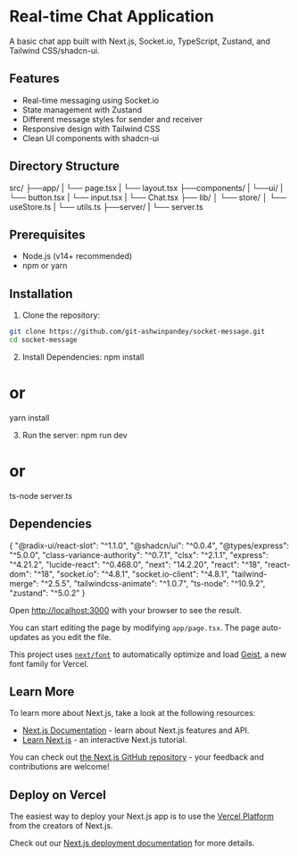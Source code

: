 # Real-time Chat Application

A basic chat app built with Next.js, Socket.io, TypeScript, Zustand, and Tailwind CSS/shadcn-ui.

## Features

- Real-time messaging using Socket.io
- State management with Zustand
- Different message styles for sender and receiver
- Responsive design with Tailwind CSS
- Clean UI components with shadcn-ui

## Directory Structure

src/
├──app/
|  └── page.tsx
|  └── layout.tsx
├──components/
|  └──ui/
|     └── button.tsx
|     └── input.tsx
|  └── Chat.tsx
├── lib/
│   └── store/
│       └── useStore.ts
|   └── utils.ts
├──server/
|  └── server.ts

## Prerequisites

- Node.js (v14+ recommended)
- npm or yarn

## Installation

1. Clone the repository:
```bash
git clone https://github.com/git-ashwinpandey/socket-message.git
cd socket-message
```

2. Install Dependencies:
npm install
# or
yarn install

3. Run the server:
npm run dev
# or
ts-node server.ts

## Dependencies
{
    "@radix-ui/react-slot": "^1.1.0",
    "@shadcn/ui": "^0.0.4",
    "@types/express": "^5.0.0",
    "class-variance-authority": "^0.7.1",
    "clsx": "^2.1.1",
    "express": "^4.21.2",
    "lucide-react": "^0.468.0",
    "next": "14.2.20",
    "react": "^18",
    "react-dom": "^18",
    "socket.io": "^4.8.1",
    "socket.io-client": "^4.8.1",
    "tailwind-merge": "^2.5.5",
    "tailwindcss-animate": "^1.0.7",
    "ts-node": "^10.9.2",
    "zustand": "^5.0.2"
  }



Open [http://localhost:3000](http://localhost:3030) with your browser to see the result.

You can start editing the page by modifying `app/page.tsx`. The page auto-updates as you edit the file.

This project uses [`next/font`](https://nextjs.org/docs/app/building-your-application/optimizing/fonts) to automatically optimize and load [Geist](https://vercel.com/font), a new font family for Vercel.

## Learn More

To learn more about Next.js, take a look at the following resources:

- [Next.js Documentation](https://nextjs.org/docs) - learn about Next.js features and API.
- [Learn Next.js](https://nextjs.org/learn) - an interactive Next.js tutorial.

You can check out [the Next.js GitHub repository](https://github.com/vercel/next.js) - your feedback and contributions are welcome!

## Deploy on Vercel

The easiest way to deploy your Next.js app is to use the [Vercel Platform](https://vercel.com/new?utm_medium=default-template&filter=next.js&utm_source=create-next-app&utm_campaign=create-next-app-readme) from the creators of Next.js.

Check out our [Next.js deployment documentation](https://nextjs.org/docs/app/building-your-application/deploying) for more details.
